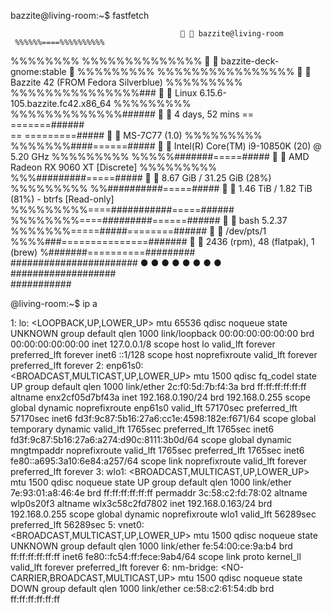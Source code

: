 bazzite@living-room:~$ fastfetch

                                            bazzite@living-room
     %%%%%%====%%%%%%%%%%            
   %%%%%%%%    %%%%%%%%%%%%%%             󱋩  bazzite-deck-gnome:stable 
  %%%%%%%%%    %%%%%%%%%%%%%%%%           󰣛  Bazzite 42 (FROM Fedora Silverblue)
  %%%%%%%%%    %%%%%%%%%%%%%%%###           Linux 6.15.6-105.bazzite.fc42.x86_64
  %%%%%%%%%    %%%%%%%%%%%%%######        󰅐  4 days, 52 mins
  ==                  =======######  
  ==                  =========#####      󰾰  MS-7C77 (1.0)
  %%%%%%%%%    %%%%%%%####======#####     󰻠  Intel(R) Core(TM) i9-10850K (20) @ 5.20 GHz
  %%%%%%%%%    %%%%%#######=====#####     󰍛  AMD Radeon RX 9060 XT [Discrete]
  %%%%%%%%%    %%%#########=====#####       8.67 GiB / 31.25 GiB (28%)
  %%%%%%%%%    %%##########=====#####       1.46 TiB / 1.82 TiB (81%) - btrfs [Read-only]
  %%%%%%%%%====###########=====######
   %%%%%%%%====#########======######        bash 5.2.37
    %%%%%%%=====#####========######         /dev/pts/1
     %%%%###===============#######        󰏖  2436 (rpm), 48 (flatpak), 1 (brew)
      %#######==========#########    
        #######################            ● ● ● ● ● ● ● ●
          ###################        
              ###########            

@living-room:~$ ip a

1: lo: <LOOPBACK,UP,LOWER_UP> mtu 65536 qdisc noqueue state UNKNOWN group default qlen 1000
    link/loopback 00:00:00:00:00:00 brd 00:00:00:00:00:00
    inet 127.0.0.1/8 scope host lo
       valid_lft forever preferred_lft forever
    inet6 ::1/128 scope host noprefixroute 
       valid_lft forever preferred_lft forever
2: enp61s0: <BROADCAST,MULTICAST,UP,LOWER_UP> mtu 1500 qdisc fq_codel state UP group default qlen 1000
    link/ether 2c:f0:5d:7b:f4:3a brd ff:ff:ff:ff:ff:ff
    altname enx2cf05d7bf43a
    inet 192.168.0.190/24 brd 192.168.0.255 scope global dynamic noprefixroute enp61s0
       valid_lft 57170sec preferred_lft 57170sec
    inet6 fd3f:9c87:5b16:27a6:cc1e:4598:182e:f671/64 scope global temporary dynamic 
       valid_lft 1765sec preferred_lft 1765sec
    inet6 fd3f:9c87:5b16:27a6:a274:d90c:8111:3b0d/64 scope global dynamic mngtmpaddr noprefixroute 
       valid_lft 1765sec preferred_lft 1765sec
    inet6 fe80::a695:3a10:6e84:a257/64 scope link noprefixroute 
       valid_lft forever preferred_lft forever
3: wlo1: <BROADCAST,MULTICAST,UP,LOWER_UP> mtu 1500 qdisc noqueue state UP group default qlen 1000
    link/ether 7e:93:01:a8:46:4e brd ff:ff:ff:ff:ff:ff permaddr 3c:58:c2:fd:78:02
    altname wlp0s20f3
    altname wlx3c58c2fd7802
    inet 192.168.0.163/24 brd 192.168.0.255 scope global dynamic noprefixroute wlo1
       valid_lft 56289sec preferred_lft 56289sec
5: vnet0: <BROADCAST,MULTICAST,UP,LOWER_UP> mtu 1500 qdisc noqueue state UNKNOWN group default qlen 1000
    link/ether fe:54:00:ce:9a:b4 brd ff:ff:ff:ff:ff:ff
    inet6 fe80::fc54:ff:fece:9ab4/64 scope link proto kernel_ll 
       valid_lft forever preferred_lft forever
6: nm-bridge: <NO-CARRIER,BROADCAST,MULTICAST,UP> mtu 1500 qdisc noqueue state DOWN group default qlen 1000
    link/ether ce:58:c2:61:54:db brd ff:ff:ff:ff:ff:ff